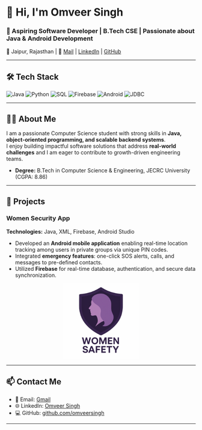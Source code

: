# 👋 Hi, I'm Omveer Singh

### 🌟 Aspiring Software Developer | B.Tech CSE | Passionate about Java & Android Development

📍 Jaipur, Rajasthan | 📧 [Mail](osrathore98@gmail.com) | [LinkedIn](https://www.linkedin.com/in/omveersingh09) | [GitHub](https://github.com/omveersingh)

---

## 🛠️ Tech Stack

![Java](https://img.shields.io/badge/Java-ED8B00?style=for-the-badge&logo=openjdk&logoColor=white)
![Python](https://img.shields.io/badge/Python-3776AB?style=for-the-badge&logo=python&logoColor=white)
![SQL](https://img.shields.io/badge/SQL-4479A1?style=for-the-badge&logo=mysql&logoColor=white)
![Firebase](https://img.shields.io/badge/Firebase-FFCA28?style=for-the-badge&logo=firebase&logoColor=white)
![Android](https://img.shields.io/badge/Android-3DDC84?style=for-the-badge&logo=android&logoColor=white)
![JDBC](https://img.shields.io/badge/JDBC-007396?style=for-the-badge)

---

## 👨‍💻 About Me

I am a passionate Computer Science student with strong skills in **Java, object-oriented programming, and scalable backend systems**.  
I enjoy building impactful software solutions that address **real-world challenges** and I am eager to contribute to growth-driven engineering teams.

- **Degree:** B.Tech in Computer Science & Engineering, JECRC University (CGPA: 8.86)  
  

---

## 📱 Projects

### Women Security App
**Technologies:** Java, XML, Firebase, Android Studio  


- Developed an **Android mobile application** enabling real-time location tracking among users in private groups via unique PIN codes.  
- Integrated **emergency features**: one-click SOS alerts, calls, and messages to pre-defined contacts.  
- Utilized **Firebase** for real-time database, authentication, and secure data synchronization.  

<p align="center">
  <img src="assets/WSlogo.png" alt="Women Security App Logo" width="200"/>
</p>

---


## 📫 Contact Me

- 📧 Email: [Gmail](osrathore98@gmail.com ) 
- 🌐 LinkedIn: [Omveer Singh](https://www.linkedin.com/in/omveersingh09)  
- 💻 GitHub: [github.com/omveersingh](https://github.com/omveersingh)  

---
